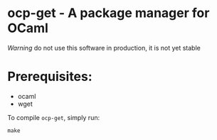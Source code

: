 # ocp-get - A package manager for OCaml

*Warning* do not use this software in production, it is not yet stable

# Prerequisites:

* ocaml
* wget

To compile `ocp-get`, simply run:

```
make
```

